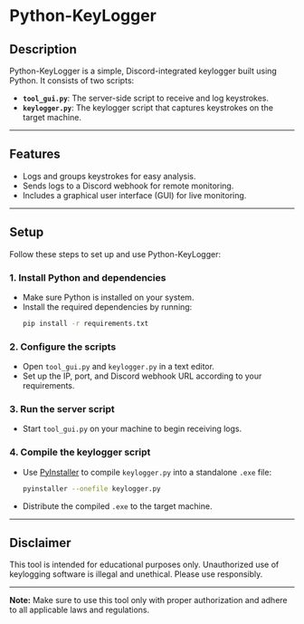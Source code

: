 # Python-KeyLogger

## Description
Python-KeyLogger is a simple, Discord-integrated keylogger built using Python. It consists of two scripts:

- **`tool_gui.py`**: The server-side script to receive and log keystrokes.
- **`keylogger.py`**: The keylogger script that captures keystrokes on the target machine.

---

## Features
- Logs and groups keystrokes for easy analysis.
- Sends logs to a Discord webhook for remote monitoring.
- Includes a graphical user interface (GUI) for live monitoring.

---

## Setup
Follow these steps to set up and use Python-KeyLogger:

### 1. **Install Python and dependencies**
   - Make sure Python is installed on your system.
   - Install the required dependencies by running:
     ```bash
     pip install -r requirements.txt
     ```

### 2. **Configure the scripts**
   - Open `tool_gui.py` and `keylogger.py` in a text editor.
   - Set up the IP, port, and Discord webhook URL according to your requirements.

### 3. **Run the server script**
   - Start `tool_gui.py` on your machine to begin receiving logs.

### 4. **Compile the keylogger script**
   - Use [PyInstaller](https://www.pyinstaller.org/) to compile `keylogger.py` into a standalone `.exe` file:
     ```bash
     pyinstaller --onefile keylogger.py
     ```
   - Distribute the compiled `.exe` to the target machine.

---

## Disclaimer
This tool is intended for educational purposes only. Unauthorized use of keylogging software is illegal and unethical. Please use responsibly.

---

**Note:** Make sure to use this tool only with proper authorization and adhere to all applicable laws and regulations.
